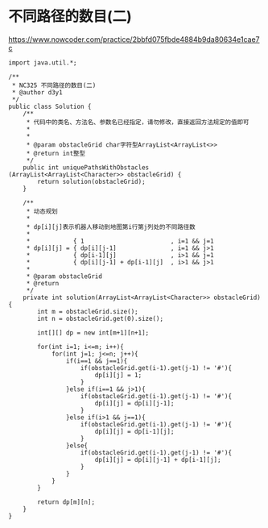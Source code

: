 # 不同路径的数目(二)
https://www.nowcoder.com/practice/2bbfd075fbde4884b9da80634e1cae7c

    import java.util.*;
    
    /**
     * NC325 不同路径的数目(二)
     * @author d3y1
     */
    public class Solution {
        /**
         * 代码中的类名、方法名、参数名已经指定，请勿修改，直接返回方法规定的值即可
         *
         *
         * @param obstacleGrid char字符型ArrayList<ArrayList<>>
         * @return int整型
         */
        public int uniquePathsWithObstacles (ArrayList<ArrayList<Character>> obstacleGrid) {
            return solution(obstacleGrid);
        }
    
        /**
         * 动态规划
         *
         * dp[i][j]表示机器人移动到地图第i行第j列处的不同路径数
         * 
         *            { 1                        , i=1 && j=1
         * dp[i][j] = { dp[i][j-1]               , i=1 && j>1
         *            { dp[i-1][j]               , i>1 && j=1
         *            { dp[i][j-1] + dp[i-1][j]  , i>1 && j>1
         *
         * @param obstacleGrid
         * @return
         */
        private int solution(ArrayList<ArrayList<Character>> obstacleGrid){
            int m = obstacleGrid.size();
            int n = obstacleGrid.get(0).size();
    
            int[][] dp = new int[m+1][n+1];
    
            for(int i=1; i<=m; i++){
                for(int j=1; j<=n; j++){
                    if(i==1 && j==1){
                        if(obstacleGrid.get(i-1).get(j-1) != '#'){
                            dp[i][j] = 1;
                        }
                    }else if(i==1 && j>1){
                        if(obstacleGrid.get(i-1).get(j-1) != '#'){
                            dp[i][j] = dp[i][j-1];
                        }
                    }else if(i>1 && j==1){
                        if(obstacleGrid.get(i-1).get(j-1) != '#'){
                            dp[i][j] = dp[i-1][j];
                        }
                    }else{
                        if(obstacleGrid.get(i-1).get(j-1) != '#'){
                            dp[i][j] = dp[i][j-1] + dp[i-1][j];
                        }
                    }
                }
            }
    
            return dp[m][n];
        }
    }
    

